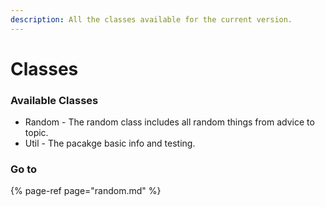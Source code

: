 ```yaml
---
description: All the classes available for the current version.
---
```


# Classes

### Available Classes

* Random - The random class includes all random things from advice to topic.
* Util - The pacakge basic info and testing.

### Go to

{% page-ref page="random.md" %}



